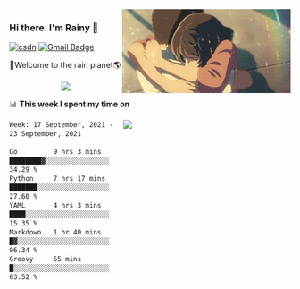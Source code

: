 <img  align='right' height="150" src="https://github.com/LikeRainDay/LikeRainDay/blob/master/pic/img_rain_1.gif?raw=true">



### Hi there. I'm Rainy :lemon:

[![csdn](https://img.shields.io/badge/-csdn-c14438?style=flat-square&logo=c&logoColor=white)](https://blog.csdn.net/qq_15807167)
[![Gmail Badge](https://img.shields.io/badge/-gmail-c14438?style=flat-square&logo=Gmail&logoColor=white&link=mailto:houshuai0816@gmail.com)](mailto:houshuai0816@gmail.com)

🚀Welcome to the rain planet🌎

<center>
<img align='center'  src="https://source.unsplash.com/random/1200x600">
</center>

📊 **This week I spent my time on**

<img align='right'   width="300" src="https://github-readme-stats.vercel.app/api?username=LikeRainDay&show_icons=true&title_color=fff&icon_color=79ff97&text_color=9f9f9f&bg_color=151515">

<!--START_SECTION:waka-->
```text
Week: 17 September, 2021 - 23 September, 2021

Go         9 hrs 3 mins    ████████▓░░░░░░░░░░░░░░░░   34.29 % 
Python     7 hrs 17 mins   ███████░░░░░░░░░░░░░░░░░░   27.60 % 
YAML       4 hrs 3 mins    ████░░░░░░░░░░░░░░░░░░░░░   15.35 % 
Markdown   1 hr 40 mins    █▓░░░░░░░░░░░░░░░░░░░░░░░   06.34 % 
Groovy     55 mins         █░░░░░░░░░░░░░░░░░░░░░░░░   03.52 % 
```
<!--END_SECTION:waka-->

